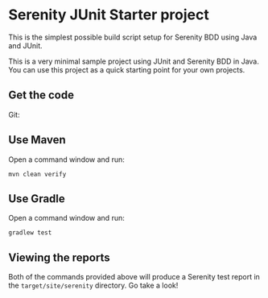 # Serenity JUnit Starter project

This is the simplest possible build script setup for Serenity BDD using Java and JUnit. 

This is a very minimal sample project using JUnit and Serenity BDD in Java. 
You can use this project as a quick starting point for your own projects.

## Get the code

Git:


## Use Maven

Open a command window and run:

    mvn clean verify

## Use Gradle

Open a command window and run:

    gradlew test 

## Viewing the reports

Both of the commands provided above will produce a Serenity test report in the `target/site/serenity` directory. Go take a look!
